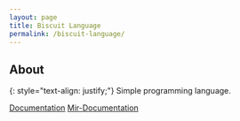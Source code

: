 ```yaml
---
layout: page
title: Biscuit Language
permalink: /biscuit-language/
---
```

## About

{: style="text-align: justify;"}
Simple programming language.

[Documentation](bl/documentation.html)
[Mir-Documentation](bl/MIR.html)


